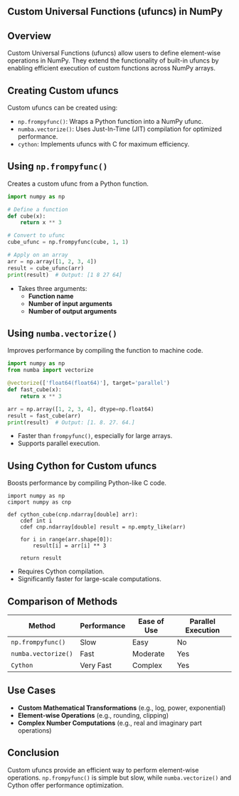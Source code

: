 ## **Custom Universal Functions (ufuncs) in NumPy**  

## **Overview**  
Custom Universal Functions (ufuncs) allow users to define element-wise operations in NumPy. They extend the functionality of built-in ufuncs by enabling efficient execution of custom functions across NumPy arrays.  

## **Creating Custom ufuncs**  
Custom ufuncs can be created using:  
- `np.frompyfunc()`: Wraps a Python function into a NumPy ufunc.  
- `numba.vectorize()`: Uses Just-In-Time (JIT) compilation for optimized performance.  
- `cython`: Implements ufuncs with C for maximum efficiency.  

## **Using `np.frompyfunc()`**  
Creates a custom ufunc from a Python function.  

```python
import numpy as np

# Define a function
def cube(x):
    return x ** 3

# Convert to ufunc
cube_ufunc = np.frompyfunc(cube, 1, 1)

# Apply on an array
arr = np.array([1, 2, 3, 4])
result = cube_ufunc(arr)
print(result)  # Output: [1 8 27 64]
```
- Takes three arguments:  
  - **Function name**  
  - **Number of input arguments**  
  - **Number of output arguments**  

## **Using `numba.vectorize()`**  
Improves performance by compiling the function to machine code.  

```python
import numpy as np
from numba import vectorize

@vectorize(['float64(float64)'], target='parallel')
def fast_cube(x):
    return x ** 3

arr = np.array([1, 2, 3, 4], dtype=np.float64)
result = fast_cube(arr)
print(result)  # Output: [1. 8. 27. 64.]
```
- Faster than `frompyfunc()`, especially for large arrays.  
- Supports parallel execution.  

## **Using Cython for Custom ufuncs**  
Boosts performance by compiling Python-like C code.  

```cython
import numpy as np
cimport numpy as cnp

def cython_cube(cnp.ndarray[double] arr):
    cdef int i
    cdef cnp.ndarray[double] result = np.empty_like(arr)
    
    for i in range(arr.shape[0]):
        result[i] = arr[i] ** 3
    
    return result
```
- Requires Cython compilation.  
- Significantly faster for large-scale computations.  

## **Comparison of Methods**  

| Method                 | Performance | Ease of Use | Parallel Execution |
|------------------------|------------|------------|--------------------|
| `np.frompyfunc()`      | Slow       | Easy       | No                 |
| `numba.vectorize()`    | Fast       | Moderate  | Yes                |
| `Cython`              | Very Fast  | Complex   | Yes                |

## **Use Cases**  
- **Custom Mathematical Transformations** (e.g., log, power, exponential)  
- **Element-wise Operations** (e.g., rounding, clipping)  
- **Complex Number Computations** (e.g., real and imaginary part operations)  

## **Conclusion**  
Custom ufuncs provide an efficient way to perform element-wise operations. `np.frompyfunc()` is simple but slow, while `numba.vectorize()` and Cython offer performance optimization.